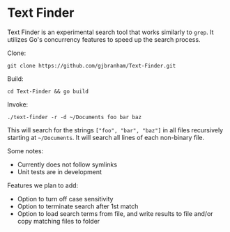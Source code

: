 # Text Finder

Text Finder is an experimental search tool that works similarly to `grep`. It utilizes Go's concurrency features to speed up the search process.

Clone:

`git clone https://github.com/gjbranham/Text-Finder.git`

Build:

`cd Text-Finder && go build`

Invoke:

`./text-finder -r -d ~/Documents foo bar baz`

This will search for the strings `["foo", "bar", "baz"]` in all files recursively starting at `~/Documents`. It will search all lines of each non-binary file.

Some notes:

- Currently does not follow symlinks
- Unit tests are in development

Features we plan to add:
- Option to turn off case sensitivity
- Option to terminate search after 1st match
- Option to load search terms from file, and write results to file and/or copy matching files to folder
 